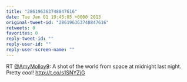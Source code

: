 ```yaml
---
title: "286196363748847616"
date: Tue Jan 01 19:45:05 +0000 2013
original-tweet-id: "286196363748847616"
retweets: 0
favorites: 0
reply-tweet-id: ""
reply-user-id: ""
reply-user-screen-name: ""
---
```

RT <a href="https://twitter.com/AmyMolloy9">@AmyMolloy9</a>: A shot of the world from space at midnight last night. Pretty cool! http://t.co/s1SNYZjG

